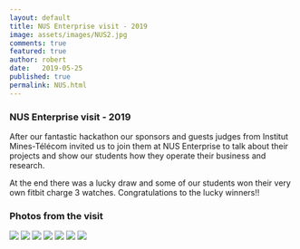 ```yaml
---
layout: default
title: NUS Enterprise visit - 2019
image: assets/images/NUS2.jpg
comments: true
featured: true
author: robert
date:   2019-05-25
published: true
permalink: NUS.html
---
```


### NUS Enterprise visit - 2019

After our fantastic hackathon our sponsors and guests judges from Institut Mines-Télécom invited us to join them at NUS Enterprise to talk about their projects and show our students how they operate their business and research.

At the end there was a lucky draw and some of our students won their very own fitbit charge 3 watches. Congratulations to the lucky winners!!

### Photos from the visit

<img src="https://lh3.googleusercontent.com/Z7cHx-Bs8xaOweJkVKI3JYpxPqB7qMcvh3eqZ9zQFIumXAJeRv_BCNjbFxbVr2Z1LeOhHipkYqXSGKKIj6_7-aiAUCkc8AV-eHP51CvWMrbhOp8THZXrYB1mDNKRhsIpTIVtUHS1a2Ipmp9389rFr2N7TppWnZ9xECWfA8qsTXmJ7aaWS55Rjc7WCX40KfKk9Qa0xW0FkRPAeEt3FdzzkriYwBBQjy4HPede30C-MMUd6tRWEm1p0UjWAr_Opr1-RlbmpAWpWlVSgjXfwxjNk5EkVfwog7n8JWwoGh6Rdc4go4OBqI7siEX9a_tmcwOQhc-j55aeXDpD7PvIEHwOdtot0VT91INrw_COYZcY4E4AAZBpjAkklq9KVT6hZIWIuAJso9w8DTVAA_9eHDmXPh8vKnJAOo8sxZah1JjPU0WjcE5HhKgRD7ac3ORK-p_7LaCD3lOFRQ3Ojw6dO2Iuh8WqiC9mv4HCs_JAKYyKYJg1DnAmxBi2VrivkId7rwazXOqhmwto2FBNJRm-bEQ9B-S67qObV50cclHSOjHAUn-2Gh17drvDtlY4dkJjXLXApC1ezrlWzm5jHukKSAl9QK4O3jKCKldoXAm_h_PZSYTJFwhRpW3pGNRJiJYqTfNcmfskrQvjsRCaorG5cgckZHGu6jw6OBgWL2u8KuPLt90FEOvx851iPk7PUfr8aIQIt-5ZvwlAur25siGGarpk=w725-h966-no">
       
 <img src="https://lh3.googleusercontent.com/4p7r1IZeBxIyeIyNs0O1TFAKY_vcDHMDgIopTbck5sWWgvPCgolTzc--lY_-vM-rR9JvQjFwH3kSknZQEKKf5FZ2hSCR7wP5Ar0YzrMAR8fB_kWLNnBcSDFwc4BJ9OKfnNP-VdKUJCluBDNalTA2-ytkkZzotLCc1qZWKix-oLYx5dE-pIXVvwiUR0rOo44z8QFY-ejWSVxHtbwS91jvsqqnupQVM6etZg-8qjHxrw6aLFgIedvx877bmy37DmdpnKQkv8aOUG4LnUexXMG7NfP3ooC17VuNTvCuTndY1rm1i1okPnDSfvHWQ3DsQcBMpwfu-23Im2lTog1MP94Wb5Z2wCMdvkzBalQP1a9ohIONVQE63iHe3R0ljibiv7PVFw8orx6aHAOhMoUx90mjuhpscDwXyM4TsBGTEQTUb8DZtdVWsE82Fwzbx09Gc9JEyZJvEIdigl068YkhsvowJZRNoianfRGdG3_oMZoMh7KvuB4sgtg1ak4b8fhOFKHDKgqEdG62LDrkrfJJ61LNTciu8d8I4VYm9laSh_xpZv5_2AgnXsnMxnfwiVBH2Ef-l2m6YQYkJiWlC773ENLOOt3lOR7Cz7nsZF4n6ZyaIIVyTkHPgehkxe3d6cweKuOqmPoZzWQQf7Ads2jwaPAW_UdbzUB08BiNoEPpvu98JUwlY-omvYHgK4WiQuIAk21NK9z4ranz4zAui80hwo_5=w1288-h966-no">
        
 <img src="https://lh3.googleusercontent.com/gbAR8fwHPmpIDraiJ0popYEoeH83WE7-3PDv4hMg38rZ3xGBRPIqZtDJBrdh7D3Gky_uhT7qSWct92wIujF274kGJEXjQl3gQF_abVJEbEYMPdmbxU7QxHZvTlB4F7ZQgltC8zJz8M_7XXBmURgWpKz5sMODKjf1ZLJrF3H85xgWoxcEX_8Ewn_4onoJPlRpDEWZSp30vUlkJFOEGTmBM8Cw--sXuqwCdA5BgVNEBRIdx9pd33eF-RoWyp2RIMek6q_Wk-UQ2oEDXsJPVFzedpzY5by4DQpem-ebADLVPdsX8JfvGt_HqUj8JpwH8vweol9qMmblvw5BMyS8RoP99jU6mzQBxD5QrtlfCsrrHgWAeU_Pvkey-T_BAnhjj30nMs7yV7DNtdnhKaRLsMXjy_dO4Y7M5gHBzNTLWRX9tQcbm_B4YV9WF2xG4jF18eS4lSm9cMVY_eYB5IKavNcGs8PkiJrRg2R5Og_ZMv6UlYkcUfYFvPd7OgmKpgEIpLoUUr1R7OgxN9bYFqmrNy91nexQ7M9kIbLVmlawAZIJOZPaCXkfAsbuqmpClXTNkO_zxvOcil4FR0VoyrMXju9UvJOkfOHfn2L83u5vsgbjtbJh6MI6pftYhU_GzO-Bm5Wug3sIkMKk3WWfFoNGqhkuTbE7qW032-N8OUFFvXULRjDPKeyLzc1VraAI5dNfSaDu_BU94FmigcT9n92mVEvr=w1288-h966-no">
                
<img src="https://lh3.googleusercontent.com/vfW3A_fW4JwUppmr_qIjpcM_P9QjfklXF2nDVYQv3Bw4oN07ps2EoBYjcrbhY-rn8LWcE84dAsIUSwlCBF2ccF9nuuRudEMdE3ZXci4DijbYpdmuEgxWhIdrT2Dj8wSzMe4vhLRnHdqlNO6BmeL5cSTnQWf1XlY6qr9pzBXigpdblN9kWU90vvvzchP1UYSeRKzPCCMpEq3_6pyBVGzhw_bH8iOHlzUgvikbfzk0FGQvlrosqo-C7-J3YYZeOuet3kTFIeUr0ilcn0Sgt9QpEbAyDHqiI7BCHu0hS4OAt3gxVfxFmUbYQVx5y0GF3PZxhwxb2dG0oQ3CoZSKHt5yyBbuzA4iwh16uKdjiwny3I6T9dCh9pNsPb6sQ2keNHq8ji40Xa8tBdSElhy6Ls3TpjiPMFvCobcApB2HBiGc5Oht0avCbaZMaPEKSm3xmQIUe9BQSf7FsuEXudZhEyHSlVnuzMkgQropYHyq6ur-QSlAGQTd07HFX7ZKf9puU1Rt73nv0AOO8_O998O6kpEsPUYWt159j5Iu1pX8BYJBghGWrpLcCEFTDYO-UaATB61P1iuaWOmVQLiEuE8-b8n2imS_X0z00oV7HK3qvpKh4MJDybkgNO4XkmmGJ5HjVu9BssFv8VTHsbDRCneC73dvb6UfkuDt-ruTuOMuAAQA7zuGwlx0WM6t7metE6Gc3pFn1oR3jQX8W3yyXFG262Bg=w1288-h966-no">
                                
<img src="https://lh3.googleusercontent.com/hXX3yv2YiZZYDX-9iG1uMnVaI7W7kyDrqzk2J7Q-D6lKTAx4HpoNfJqJPwt5msVHKwbckhgATgwCEDmyA_622s126CV_vxpqC-1ozXlcHca9u6gSBBshd2IwuezKU08zK1A0eWyPPh15uWoO6_TiuRz7vFLyaT-DzCZTUNxjCgnpO7CFtDwsLIVqxlACjNZ_uHv6_qTAwq59-TPG21asNVz95Jhs2b99GVcAzwnVeYTBe6fuTsB6XfONOqS9IcAFvZAsCVEkdxDf36RcpoEvVzYwx2pJcrRaraITVo27dZMjt83LM4q-T_h6Vp1_5NP8CKi2S89laumGfYx_U_1vOJsmrExwK7UTH9lWWFSWgTmA_UuqezsIPlDsdzkP4gcyC5NQ1Jt8o2SoNva74UB6txoZEBZpuTYpIz9aneqz1GEoiyttoLGqc2KT8Cbwz4MTPOM-aMveWY2GlhgZUaDRC8LLLBomDEhZsC3ctvPMn970tQ-rdzXhzf-UX0mSAgLSKJbSB8wrtHaZnfzhlMlDixngxKLkJAcBbwjDo8VK1dCwvoxsAQg2y49n9tvJmfVmc8sRJiTVX89jCxGPe1RMgWLSqUDBIa_NyTcCSKt6yRiOh29q5k0G46F2cabPXBKt7aYKtUb10GsuGyC1N2n7lEMsuqe-wbMHYKmU5RJ5tRLBdALYXhlVhsCF1MlANxvAjjXMvm9QPnStCYL8c7g6=w1288-h966-no">
                                                        
<img src="https://lh3.googleusercontent.com/BUFIN1qGENil4G1XsDWLW4ehLJTP57FRHo6f6s3I0xE7DNzWf6DbBjGuh-BicDpqR1AdpuBEMPaeL92ivaYRX17b49uCJU5vJjZwj0FyndSLMmchBYFTAq3BHEbOKFrPKKYTJQyHEo73Sus_HMMQKAitLkTAF9FqiLLJKQSJAcyQky8B4dg1UDT127e9cpzkK-0XjyXxGpH9ydACTtW4A_P4Cd2CDzeLzisXa-bkhGji0mnsZf5AkgcLDRfwwijyBl0PWDos_9HU-zhjpm81KbUGRBSAZzHyrueOifMywMGLJQU6nzcZvyaNwIaNUHxN4xop3fJYwTXDgw7cXFJbE5B4OyRSZd7ZpESkdG33wkDhY8vo7AI5RtXf-82WtnCNTffLHA-BAnaXVrTAUM1qgCnwZQ6DklqBpmzlL6uG7jOr0-hMyXhEEFGw-b3_xjyquxVAPyl6GfQPQUojPwrVoXaKpPa3z-J9V2Yl10VP4vjGX64ypgBNpbqeIvV3fzgJC8hOEXO3Mj7UIE42ywzgEsL1WfI2kgE4Rly4OloKkN_LZSynwPr4q3Hju2e0ML64iGWKOX5trZssCzrmdtctSYqCCdOBNl5yJpobhImhaZRfr70lCm5ESOS5s9cCmalWIkqAM7M70OwFQoADGYdhh2U5q1HzK4pyr9LbC-DPpCS95BKHIsV5O5iUkS9GYTeMM78Vt4qjhLRU2exG4E3p=w1288-h966-no">
                                                                                                                
<img src="https://lh3.googleusercontent.com/6d3vAcf55akRmLrelS2-HQWrTUUzEXC2sEzfDAYPLIxKjNfI3c9AUmPakSRIOigM-SR46IHVifxwB4JBqgZ1Chec55RFdMYdArctWsFCBtQFvVTz7vBxt-XL5PLpSXRGPdglRBG0QtLJviVkdAvEb4fRiVnCxlSUJJbc82mp7KCLSVN_0XgSY-FgoNIzQeYEMbaHL4JnR-3KYdwof2Ef0kxEnK_TWWe9GGaIaS8G_ut43jIwA_FQ3HuDMxpoYYyY7DPgTeVIfWqxRgU0Z7Th42EG3uWRR9JJxjkajxtYm1ihuLoPQLF2XE1RlXGyTarXp-yTGPA04oU2MhNrxjGXPiq9pKyxKhhp4V5ob4gmOnT0RvmhGRnmm0zEn5wV4Ve5qmSzMcRx8dUibjKWt8z4AnZXabDg4uRLaeu4TwfXCtM1cUYtb-_41SgrIqo3Nfqr3UPK4p4gpiw8HUX1g3keanxtMpk8cH-wvalqBfcpbuV-37NoGp1oqkXT6bkuZWtkPHOX-LmnOlknDo-xkMVN1NSOlTWWD3MR7Znh8yVaiv_P9qfc5RI-l6vRObIBWsRVqRZSrquWc9JkOtyTfEtIlPoythi980xZnBNZld3yGPgHEvdrOlxqJX4BuN0170ahdlYWiY1RtGfArQc1IVBSbpXExNP-5aUuLoOgOPw1f5QhxX2aMIs0Tp48fwx731Ad7awpgZKaKp3npKipjh9O=w1288-h966-no">
